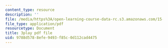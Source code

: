 ```yaml
---
content_type: resource
description: ''
file: /media/https%3A/open-learning-course-data-rc.s3.amazonaws.com/15-071-the-analytics-edge-spring-2017/9788d5788efe9493f85c0d112cad4475_dgjhoPD1FA0.pdf
file_type: application/pdf
resourcetype: Document
title: 3play pdf file
uid: 9788d578-8efe-9493-f85c-0d112cad4475
---
```

